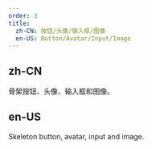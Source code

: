 ```yaml
---
order: 3
title:
  zh-CN: 按钮/头像/输入框/图像
  en-US: Button/Avatar/Input/Image
---
```


## zh-CN

骨架按钮、头像、输入框和图像。

## en-US

Skeleton button, avatar, input and image.
